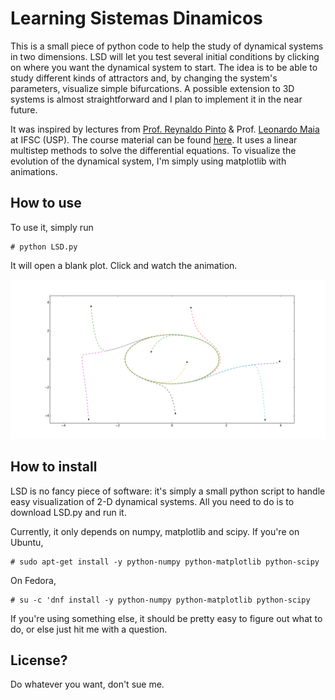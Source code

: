 Learning Sistemas Dinamicos
=====

This is a small piece of python code to help the study of dynamical
systems in two dimensions. LSD will let you test several initial
conditions by clicking on where you want the dynamical system to
start. The idea is to be able to study different kinds of attractors
and, by changing the system's parameters, visualize simple
bifurcations. A possible extension to 3D systems is almost
straightforward and I plan to implement it in the near future.

It was inspired by lectures from [Prof. Reynaldo
Pinto](http://neurobiofisica.ifsc.usp.br/) & Prof. [Leonardo
Maia](http://www.ifsc.usp.br/~lpmaia/) at IFSC (USP). The course
material can be found
[here](http://www.ifsc.usp.br/~reynaldo/curso_caos/). It uses a linear
multistep methods to solve the differential equations. To visualize
the evolution of the dynamical system, I'm simply using matplotlib
with animations.


How to use
---

To use it, simply run 
```
# python LSD.py
```

It will open a blank plot. Click and watch the animation.

![Example](https://raw.githubusercontent.com/thmosqueiro/LSD/master/example.png)


How to install
---

LSD is no fancy piece of software: it's simply a small python script
to handle easy visualization of 2-D dynamical systems. All you need to
do is to download LSD.py and run it.

Currently, it only depends on numpy, matplotlib and scipy. If you're
on Ubuntu,
```
# sudo apt-get install -y python-numpy python-matplotlib python-scipy
```
On Fedora,
```
# su -c 'dnf install -y python-numpy python-matplotlib python-scipy
```
If you're using something else, it should be pretty easy to figure out
what to do, or else just hit me with a question.

License?
---

Do whatever you want, don't sue me.
